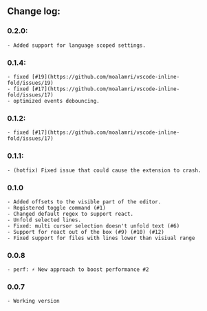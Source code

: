 ## Change log:

### 0.2.0:
    - Added support for language scoped settings.

### 0.1.4:
    - fixed [#19](https://github.com/moalamri/vscode-inline-fold/issues/19)
    - fixed [#17](https://github.com/moalamri/vscode-inline-fold/issues/17)
    - optimized events debouncing.

### 0.1.2:
    - fixed [#17](https://github.com/moalamri/vscode-inline-fold/issues/17)

### 0.1.1:
    - (hotfix) Fixed issue that could cause the extension to crash.

### 0.1.0
    - Added offsets to the visible part of the editor.
    - Registered toggle command (#1)
    - Changed default regex to support react.
    - Unfold selected lines.
    - Fixed: multi cursor selection doesn't unfold text (#6)
    - Support for react out of the box (#9) (#10) (#12)
    - Fixed support for files with lines lower than visiual range

### 0.0.8
    - perf: ⚡ New approach to boost performance #2

### 0.0.7
    - Working version